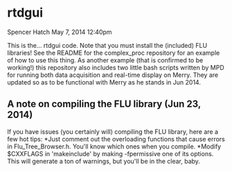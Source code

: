 rtdgui
========
Spencer Hatch
May 7, 2014 12:40pm

This is the... rtdgui code. Note that you must install the (included) FLU libraries! See the README for the complex_proc repository for an example of how to use this thing. As another example  (that is confirmed to be working!) this repository also includes two little bash scripts written by MPD for running both data acquisition and real-time display on Merry. They are updated so as to be functional with Merry as he stands in Jun 2014.

A note on compiling the FLU library (Jun 23, 2014)
---------------------------------------------------
If you have issues (you certainly will) compiling the FLU library, here are a few hot tips:
*Just comment out the overloading functions that cause errors in Flu_Tree_Browser.h. You'll know which ones when you compile.
*Modify $CXXFLAGS in 'makeinclude' by making -fpermissive one of its options. This will generate a ton of warnings, but you'll be in the clear, baby.

